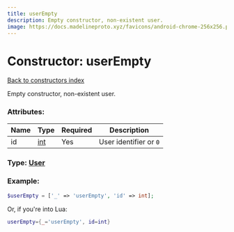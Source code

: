 ```yaml
---
title: userEmpty
description: Empty constructor, non-existent user.
image: https://docs.madelineproto.xyz/favicons/android-chrome-256x256.png
---
```

# Constructor: userEmpty  
[Back to constructors index](index.md)



Empty constructor, non-existent user.

### Attributes:

| Name     |    Type       | Required | Description |
|----------|---------------|----------|-------------|
|id|[int](../types/int.md) | Yes|User identifier or `0`|



### Type: [User](../types/User.md)


### Example:

```php
$userEmpty = ['_' => 'userEmpty', 'id' => int];
```  


Or, if you're into Lua:

```lua
userEmpty={_='userEmpty', id=int}

```


